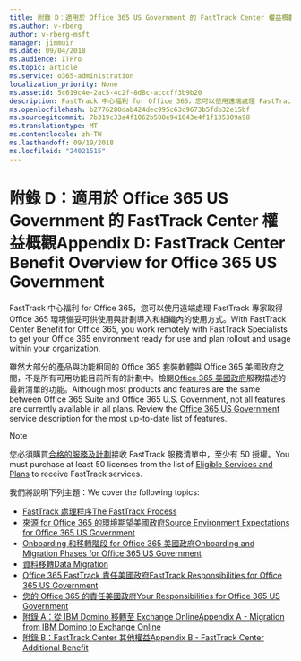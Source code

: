 ```yaml
---
title: 附錄 D：適用於 Office 365 US Government 的 FastTrack Center 權益概觀
ms.author: v-rberg
author: v-rberg-msft
manager: jimmuir
ms.date: 09/04/2018
ms.audience: ITPro
ms.topic: article
ms.service: o365-administration
localization_priority: None
ms.assetid: 5c619c4e-2ac5-4c2f-8d8c-acccff3b9b20
description: FastTrack 中心福利 for Office 365，您可以使用遠端處理 FastTrack 專家取得 Office 365 環境備妥可供使用與計劃導入和組織內的使用方式。
ms.openlocfilehash: b2776280dab424dec995c63c9673b5fdb32e15bf
ms.sourcegitcommit: 7b319c33a4f1062b508e941643e4f1f135309a98
ms.translationtype: MT
ms.contentlocale: zh-TW
ms.lasthandoff: 09/19/2018
ms.locfileid: "24021515"
---
```

# <a name="appendix-d-fasttrack-center-benefit-overview-for-office-365-us-government"></a><span data-ttu-id="797f3-103">附錄 D：適用於 Office 365 US Government 的 FastTrack Center 權益概觀</span><span class="sxs-lookup"><span data-stu-id="797f3-103">Appendix D: FastTrack Center Benefit Overview for Office 365 US Government</span></span>

<span data-ttu-id="797f3-104">FastTrack 中心福利 for Office 365，您可以使用遠端處理 FastTrack 專家取得 Office 365 環境備妥可供使用與計劃導入和組織內的使用方式。</span><span class="sxs-lookup"><span data-stu-id="797f3-104">With FastTrack Center Benefit for Office 365, you work remotely with FastTrack Specialists to get your Office 365 environment ready for use and plan rollout and usage within your organization.</span></span> 
  
<span data-ttu-id="797f3-p101">雖然大部分的產品與功能相同的 Office 365 套裝軟體與 Office 365 美國政府之間，不是所有可用功能目前所有的計劃中。檢閱[Office 365 美國政府](https://aka.ms/aboutgovcloud)服務描述的最新清單的功能。</span><span class="sxs-lookup"><span data-stu-id="797f3-p101">Although most products and features are the same between Office 365 Suite and Office 365 U.S. Government, not all features are currently available in all plans. Review the [Office 365 US Government](https://aka.ms/aboutgovcloud) service description for the most up-to-date list of features.</span></span>

> [!NOTE]
><span data-ttu-id="797f3-107">您必須購買[合格的服務及計劃](eligible-services-and-plans.md)接收 FastTrack 服務清單中，至少有 50 授權。</span><span class="sxs-lookup"><span data-stu-id="797f3-107">You must purchase at least 50 licenses from the list of [Eligible Services and Plans](eligible-services-and-plans.md) to receive FastTrack services.</span></span>  

<span data-ttu-id="797f3-108">我們將說明下列主題：</span><span class="sxs-lookup"><span data-stu-id="797f3-108">We cover the following topics:</span></span>
- [<span data-ttu-id="797f3-109">FastTrack 處理程序</span><span class="sxs-lookup"><span data-stu-id="797f3-109">The FastTrack Process</span></span>](fasttrack-process.md) 
- [<span data-ttu-id="797f3-110">來源 for Office 365 的環境期望美國政府</span><span class="sxs-lookup"><span data-stu-id="797f3-110">Source Environment Expectations for Office 365 US Government</span></span>](US-Gov-appendix-source-environment-expectations.md)   
- [<span data-ttu-id="797f3-111">Onboarding 和移轉階段 for Office 365 美國政府</span><span class="sxs-lookup"><span data-stu-id="797f3-111">Onboarding and Migration Phases for Office 365 US Government</span></span>](US-Gov-appendix-onboarding-and-migration.md)
- [<span data-ttu-id="797f3-112">資料移轉</span><span class="sxs-lookup"><span data-stu-id="797f3-112">Data Migration</span></span>](data-migration.md)    
- [<span data-ttu-id="797f3-113">Office 365 FastTrack 責任美國政府</span><span class="sxs-lookup"><span data-stu-id="797f3-113">FastTrack Responsibilities for Office 365 US Government</span></span>](US-Gov-appendix-fasttrack-responsibilities.md)   
- [<span data-ttu-id="797f3-114">您的 Office 365 的責任美國政府</span><span class="sxs-lookup"><span data-stu-id="797f3-114">Your Responsibilities for Office 365 US Government</span></span>](US-Gov-appendix-your-responsibilities.md) 
- [<span data-ttu-id="797f3-115">附錄 A：從 IBM Domino 移轉至 Exchange Online</span><span class="sxs-lookup"><span data-stu-id="797f3-115">Appendix A - Migration from IBM Domino to Exchange Online</span></span>](from-ibm-domino-to-exchange-online.md)   
- [<span data-ttu-id="797f3-116">附錄 B：FastTrack Center 其他權益</span><span class="sxs-lookup"><span data-stu-id="797f3-116">Appendix B - FastTrack Center Additional Benefit</span></span>](fasttrack-additional-benefits.md)


